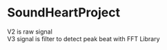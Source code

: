 # SoundHeartProject

V2 is raw signal
<br>
V3 signal is filter to detect peak beat with FFT Library
